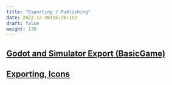 ```yaml
---
title: "Exporting / Publishing"
date: 2022-12-26T15:26:15Z
draft: false
weight: 130
---
```


## [Godot and Simulator Export (BasicGame)](../getting-started/basicgame-game-exporting/#simulator-export)

## [Exporting, Icons](./exports)

